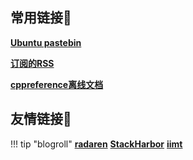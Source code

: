 ## 常用链接🔗

**[Ubuntu pastebin](https://paste.ubuntu.com/)**

**[订阅的RSS](https://www.inoreader.com/dashboard)**

**[cppreference离线文档](https://zh.cppreference.com/w/Cppreference:Archives)**


## 友情链接🔗

!!! tip "blogroll"
    **[radaren](http://leidar.ren/)** 
    **[StackHarbor](https://sh.alynx.moe/)** 
    **[iimt](http://www.iimt.me/)**
